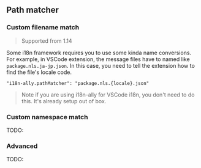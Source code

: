 ## Path matcher

### Custom filename match

> Supported from 1.14

Some i18n framework requires you to use some kinda name conversions. For example, in VSCode extension, the message files have to named like `package.nls.ja-jp.json`. In this case, you need to tell the extension how to find the file's locale code.

```jsonc
"i18n-ally.pathMatcher": "package.nls.{locale}.json"
```

> Note if you are using i18n-ally for VSCode i18n, you don't need to do this. It's already setup out of box.

### Custom namespace match

TODO:


### Advanced

TODO:
